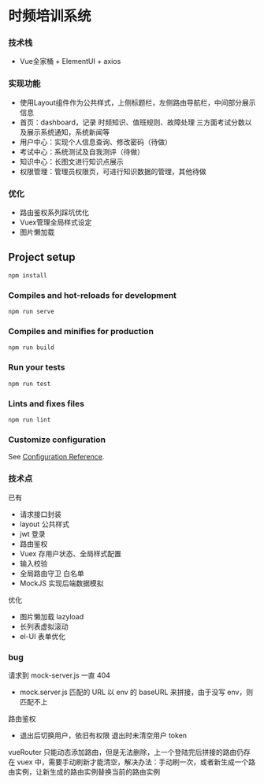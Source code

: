 # 时频培训系统

### 技术栈
- Vue全家桶 + ElementUI + axios 

### 实现功能
- 使用Layout组件作为公共样式，上侧标题栏，左侧路由导航栏，中间部分展示信息
- 首页：dashboard，记录 时频知识、值班规则、故障处理 三方面考试分数以及展示系统通知，系统新闻等
- 用户中心：实现个人信息查询、修改密码（待做）
- 考试中心：系统测试及自我测评（待做）
- 知识中心：长图文进行知识点展示
- 权限管理：管理员权限页，可进行知识数据的管理，其他待做

### 优化
- 路由鉴权系列踩坑优化
- Vuex管理全局样式设定
- 图片懒加载


## Project setup

```
npm install
```

### Compiles and hot-reloads for development

```
npm run serve
```

### Compiles and minifies for production

```
npm run build
```

### Run your tests

```
npm run test
```

### Lints and fixes files

```
npm run lint
```

### Customize configuration

See [Configuration Reference](https://cli.vuejs.org/config/).

### 技术点

已有

- 请求接口封装
- layout 公共样式
- jwt 登录
- 路由鉴权
- Vuex 存用户状态、全局样式配置
- 输入校验
- 全局路由守卫 白名单
- MockJS 实现后端数据模拟

优化

- 图片懒加载 lazyload
- 长列表虚拟滚动
- el-UI 表单优化

### bug

请求到 mock-server.js 一直 404

- mock.server.js 匹配的 URL 以 env 的 baseURL 来拼接，由于没写 env，则匹配不上

路由鉴权

- 退出后切换用户，依旧有权限
  退出时未清空用户 token

vueRouter 只能动态添加路由，但是无法删除，上一个登陆完后拼接的路由仍存在 vuex 中，需要手动刷新才能清空，解决办法：手动刷一次，或者新生成一个路由实例，让新生成的路由实例替换当前的路由实例
